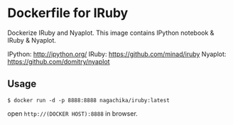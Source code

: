 # Dockerfile for IRuby

Dockerize IRuby and Nyaplot.
This image contains IPython notebook & IRuby & Nyaplot.

IPython: http://ipython.org/
IRuby: https://github.com/minad/iruby
Nyaplot: https://github.com/domitry/nyaplot

## Usage

```
$ docker run -d -p 8888:8888 nagachika/iruby:latest
```

open `http://(DOCKER HOST):8888` in browser.

